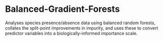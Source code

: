# Balanced-Gradient-Forests
Analyses species presence/absence data using balanced random forests, collates the split-point improvements in impurity, and uses these to convert predictor variables into a biologically-informed importance scale. 
